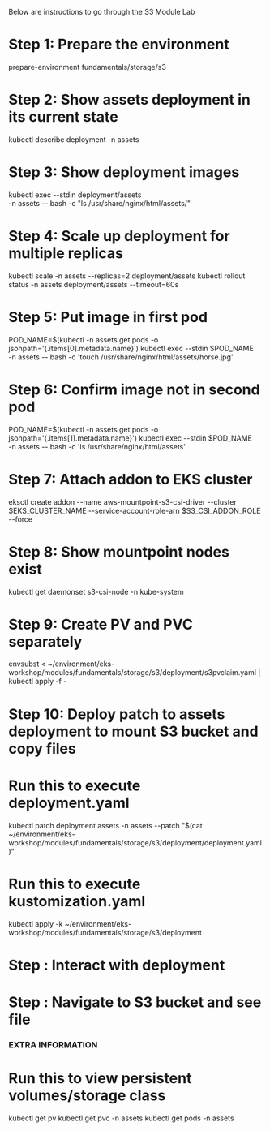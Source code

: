Below are instructions to go through the S3 Module Lab

# Step 1: Prepare the environment

prepare-environment fundamentals/storage/s3

# Step 2: Show assets deployment in its current state

kubectl describe deployment -n assets

# Step 3: Show deployment images

kubectl exec --stdin deployment/assets \
 -n assets -- bash -c "ls /usr/share/nginx/html/assets/"

# Step 4: Scale up deployment for multiple replicas

kubectl scale -n assets --replicas=2 deployment/assets
kubectl rollout status -n assets deployment/assets --timeout=60s

# Step 5: Put image in first pod

POD_NAME=$(kubectl -n assets get pods -o jsonpath='{.items[0].metadata.name}')
kubectl exec --stdin $POD_NAME \
 -n assets -- bash -c 'touch /usr/share/nginx/html/assets/horse.jpg'

# Step 6: Confirm image not in second pod

POD_NAME=$(kubectl -n assets get pods -o jsonpath='{.items[1].metadata.name}')
kubectl exec --stdin $POD_NAME \
 -n assets -- bash -c 'ls /usr/share/nginx/html/assets'

# Step 7: Attach addon to EKS cluster

eksctl create addon --name aws-mountpoint-s3-csi-driver --cluster $EKS_CLUSTER_NAME --service-account-role-arn $S3_CSI_ADDON_ROLE --force

# Step 8: Show mountpoint nodes exist

kubectl get daemonset s3-csi-node -n kube-system

# Step 9: Create PV and PVC separately

envsubst < ~/environment/eks-workshop/modules/fundamentals/storage/s3/deployment/s3pvclaim.yaml | kubectl apply -f -

# Step 10: Deploy patch to assets deployment to mount S3 bucket and copy files

# Run this to execute deployment.yaml

kubectl patch deployment assets -n assets --patch "$(cat ~/environment/eks-workshop/modules/fundamentals/storage/s3/deployment/deployment.yaml)"

# Run this to execute kustomization.yaml

kubectl apply -k ~/environment/eks-workshop/modules/fundamentals/storage/s3/deployment

# Step : Interact with deployment

# Step : Navigate to S3 bucket and see file

### EXTRA INFORMATION

# Run this to view persistent volumes/storage class

kubectl get pv
kubectl get pvc -n assets
kubectl get pods -n assets
